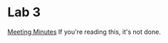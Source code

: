 # Lab 3
[Meeting Minutes](https://rotoole-22.github.io/fa22-cse110-lab3/)
If you're reading this, it's not done.
